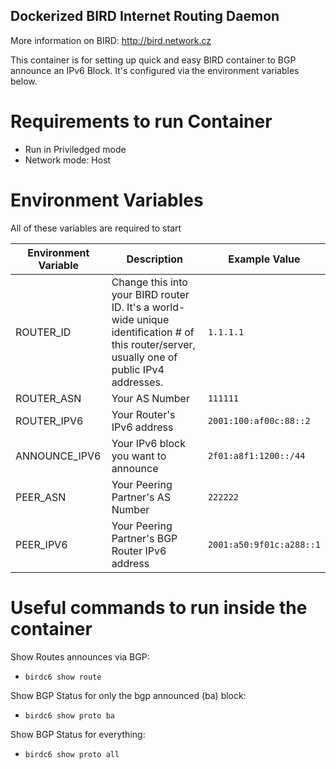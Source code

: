 ## Dockerized BIRD Internet Routing Daemon

More information on BIRD: http://bird.network.cz

This container is for setting up quick and easy BIRD container to BGP announce an IPv6 Block.
It's configured via the environment variables below.

# Requirements to run Container
- Run in Priviledged mode
- Network mode: Host

# Environment Variables

All of these variables are required to start 

| Environment Variable | Description | Example Value |
|----------------------|-------------|---------------|
| ROUTER_ID | Change this into your BIRD router ID. It's a world-wide unique identification # of this router/server, usually one of public IPv4 addresses. | `1.1.1.1` |
| ROUTER_ASN | Your AS Number | `111111` |
| ROUTER_IPV6 | Your Router's IPv6 address | `2001:100:af00c:88::2` |
| ANNOUNCE_IPV6 | Your IPv6 block you want to announce  | `2f01:a8f1:1200::/44` |
| PEER_ASN | Your Peering Partner's AS Number | `222222` |
| PEER_IPV6 | Your Peering Partner's BGP Router IPv6 address |  `2001:a50:9f01c:a288::1` |

# Useful commands to run inside the container

Show Routes announces via BGP: 
- `birdc6 show route`

Show BGP Status for only the bgp announced (ba) block:
- `birdc6 show proto ba`

Show BGP Status for everything:
- `birdc6 show proto all`